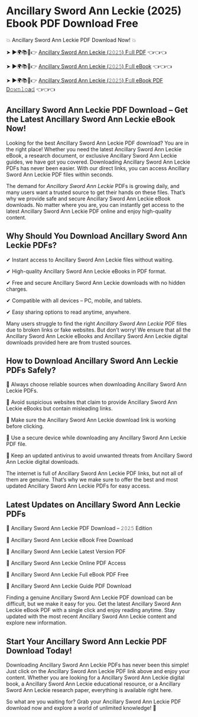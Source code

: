 # Ancillary Sword Ann Leckie (2025) Ebook PDF Download Free

💥 Ancillary Sword Ann Leckie PDF Download Now! 💥

➤ ►🌍📚📱👉 [Ancillary Sword Ann Leckie (𝟸𝟶𝟸𝟻) F𝚞ll PDF](https://getpdf.xyz/ancillary-sword-ann-leckie) 👈👈👈


➤ ►🌍📚📱👉 [Ancillary Sword Ann Leckie (𝟸𝟶𝟸𝟻) F𝚞ll eBook](https://getpdf.xyz/ancillary-sword-ann-leckie) 👈👈👈


➤ ►🌍📚📱👉 [Ancillary Sword Ann Leckie (𝟸𝟶𝟸𝟻) F𝚞ll eBook PDF D𝚘𝚠𝚗𝚕𝚘a𝚍](https://getpdf.xyz/ancillary-sword-ann-leckie) 👈👈👈


## Ancillary Sword Ann Leckie PDF Download – Get the Latest Ancillary Sword Ann Leckie eBook Now!

Looking for the best Ancillary Sword Ann Leckie PDF download? You are in the right place! Whether you need the latest Ancillary Sword Ann Leckie eBook, a research document, or exclusive Ancillary Sword Ann Leckie guides, we have got you covered. Downloading Ancillary Sword Ann Leckie PDFs has never been easier. With our direct links, you can access Ancillary Sword Ann Leckie PDF files within seconds.

The demand for *Ancillary Sword Ann Leckie* PDFs is growing daily, and many users want a trusted source to get their hands on these files. That’s why we provide safe and secure Ancillary Sword Ann Leckie eBook downloads. No matter where you are, you can instantly get access to the latest Ancillary Sword Ann Leckie PDF online and enjoy high-quality content.

## Why Should You Download Ancillary Sword Ann Leckie PDFs?

✔ Instant access to Ancillary Sword Ann Leckie files without waiting.

✔ High-quality Ancillary Sword Ann Leckie eBooks in PDF format.

✔ Free and secure Ancillary Sword Ann Leckie downloads with no hidden charges.

✔ Compatible with all devices – PC, mobile, and tablets.

✔ Easy sharing options to read anytime, anywhere.

Many users struggle to find the right *Ancillary Sword Ann Leckie* PDF files due to broken links or fake websites. But don’t worry! We ensure that all the Ancillary Sword Ann Leckie eBooks and Ancillary Sword Ann Leckie digital downloads provided here are from trusted sources.

## How to Download Ancillary Sword Ann Leckie PDFs Safely?

📌 Always choose reliable sources when downloading Ancillary Sword Ann Leckie PDFs.

📌 Avoid suspicious websites that claim to provide Ancillary Sword Ann Leckie eBooks but contain misleading links.

📌 Make sure the Ancillary Sword Ann Leckie download link is working before clicking.

📌 Use a secure device while downloading any Ancillary Sword Ann Leckie PDF file.

📌 Keep an updated antivirus to avoid unwanted threats from Ancillary Sword Ann Leckie digital downloads.

The internet is full of Ancillary Sword Ann Leckie PDF links, but not all of them are genuine. That’s why we make sure to offer the best and most updated Ancillary Sword Ann Leckie PDFs for easy access.

## Latest Updates on Ancillary Sword Ann Leckie PDFs

🔹 Ancillary Sword Ann Leckie PDF Download – 𝟸𝟶𝟸𝟻 Edition

🔹 Ancillary Sword Ann Leckie eBook Free Download

🔹 Ancillary Sword Ann Leckie Latest Version PDF

🔹 Ancillary Sword Ann Leckie Online PDF Access

🔹 Ancillary Sword Ann Leckie Full eBook PDF Free

🔹 Ancillary Sword Ann Leckie Guide PDF Download

Finding a genuine Ancillary Sword Ann Leckie PDF download can be difficult, but we make it easy for you. Get the latest Ancillary Sword Ann Leckie eBook PDF with a single click and enjoy reading anytime. Stay updated with the most recent Ancillary Sword Ann Leckie content and explore new information.

## Start Your Ancillary Sword Ann Leckie PDF Download Today!

Downloading Ancillary Sword Ann Leckie PDFs has never been this simple! Just click on the Ancillary Sword Ann Leckie PDF link above and enjoy your content. Whether you are looking for a Ancillary Sword Ann Leckie digital book, a Ancillary Sword Ann Leckie educational resource, or a Ancillary Sword Ann Leckie research paper, everything is available right here.

So what are you waiting for? Grab your Ancillary Sword Ann Leckie PDF download now and explore a world of unlimited knowledge! 🚀